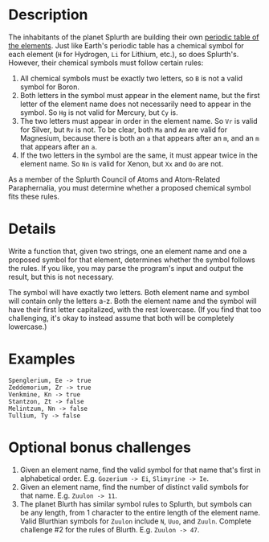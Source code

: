 # Description

The inhabitants of the planet Splurth are building their own [periodic table of the elements](https://en.wikipedia.org/wiki/Periodic_table#Overview). Just like Earth's periodic table has a chemical symbol for each element (`H` for Hydrogen, `Li` for Lithium, etc.), so does Splurth's. However, their chemical symbols must follow certain rules:

1. All chemical symbols must be exactly two letters, so `B` is not a valid symbol for Boron.
2. Both letters in the symbol must appear in the element name, but the first letter of the element name does not necessarily need to appear in the symbol. So `Hg` is not valid for Mercury, but `Cy` is.
3. The two letters must appear in order in the element name. So `Vr` is valid for Silver, but `Rv` is not. To be clear, both `Ma` and `Am` are valid for Magnesium, because there is both an `a` that appears after an `m`, and an `m` that appears after an `a`.
4. If the two letters in the symbol are the same, it must appear twice in the element name. So `Nn` is valid for Xenon, but `Xx` and `Oo` are not.

As a member of the Splurth Council of Atoms and Atom-Related Paraphernalia, you must determine whether a proposed chemical symbol fits these rules.

# Details

Write a function that, given two strings, one an element name and one a proposed symbol for that element, determines whether the symbol follows the rules. If you like, you may parse the program's input and output the result, but this is not necessary.

The symbol will have exactly two letters. Both element name and symbol will contain only the letters a-z. Both the element name and the symbol will have their first letter capitalized, with the rest lowercase. (If you find that too challenging, it's okay to instead assume that both will be completely lowercase.)

# Examples

    Spenglerium, Ee -> true
    Zeddemorium, Zr -> true
    Venkmine, Kn -> true
    Stantzon, Zt -> false
    Melintzum, Nn -> false
    Tullium, Ty -> false

# Optional bonus challenges

1. Given an element name, find the valid symbol for that name that's first in alphabetical order. E.g. `Gozerium -> Ei`, `Slimyrine -> Ie`.
2. Given an element name, find the number of distinct valid symbols for that name. E.g. `Zuulon -> 11`.
3. The planet Blurth has similar symbol rules to Splurth, but symbols can be any length, from 1 character to the entire length of the element name. Valid Blurthian symbols for `Zuulon` include `N`, `Uuo`, and `Zuuln`. Complete challenge #2 for the rules of Blurth. E.g. `Zuulon -> 47`.
